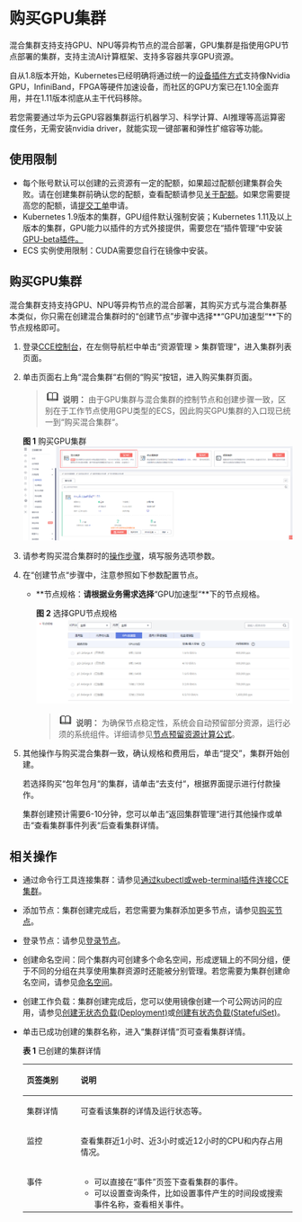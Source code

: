 # 购买GPU集群<a name="cce_01_0122"></a>

混合集群支持支持GPU、NPU等异构节点的混合部署，GPU集群是指使用GPU节点部署的集群，支持主流AI计算框架、支持多容器共享GPU资源。

自从1.8版本开始，Kubernetes已经明确将通过统一的[设备插件方式](https://kubernetes.io/docs/concepts/cluster-administration/device-plugins/)支持像Nvidia GPU，InfiniBand，FPGA等硬件加速设备，而社区的GPU方案已在1.10全面弃用，并在1.11版本彻底从主干代码移除。

若您需要通过华为云GPU容器集群运行机器学习、科学计算、AI推理等高运算密度任务，无需安装nvidia driver，就能实现一键部署和弹性扩缩容等功能。

## 使用限制<a name="section15947165882217"></a>

-   每个账号默认可以创建的云资源有一定的配额，如果超过配额创建集群会失败。请在创建集群前确认您的配额，查看配额请参见[关于配额](https://support.huaweicloud.com/usermanual-iaas/zh-cn_topic_0040259342.html)。如果您需要提高您的配额，请[提交工单](https://console.huaweicloud.com/console/#/quota)申请。
-   Kubernetes 1.9版本的集群，GPU组件默认强制安装；Kubernetes 1.11及以上版本的集群，GPU能力以插件的方式外接提供，需要您在“插件管理“中安装[GPU-beta插件。](gpu-beta.md)
-   ECS 实例使用限制：CUDA需要您自行在镜像中安装。

## 购买GPU集群<a name="section9343750182712"></a>

混合集群支持支持GPU、NPU等异构节点的混合部署，其购买方式与混合集群基本类似，你只需在创建混合集群时的“创建节点”步骤中选择**“GPU加速型“**下的节点规格即可。

1.  登录[CCE控制台](https://console.huaweicloud.com/cce2.0/?utm_source=helpcenter)，在左侧导航栏中单击“资源管理 \> 集群管理“，进入集群列表页面。
2.  单击页面右上角“混合集群“右侧的“购买“按钮，进入购买集群页面。

    >![](public_sys-resources/icon-note.gif) **说明：** 
    >由于GPU集群与混合集群的控制节点和创建步骤一致，区别在于工作节点使用GPU类型的ECS，因此购买GPU集群的入口现已统一到“购买混合集群“。

    **图 1**  购买GPU集群<a name="fig18961163112247"></a>  
    ![](figures/购买GPU集群.png "购买GPU集群")

3.  请参考购买混合集群时的[操作步骤](购买混合集群.md#section463761220269)，填写服务选项参数。
4.  在“创建节点“步骤中，注意参照如下参数配置节点。
    -   **节点规格：**请根据业务需求选择**“GPU加速型“**下的节点规格。

        **图 2**  选择GPU节点规格<a name="fig715175671311"></a>  
        ![](figures/选择GPU节点规格.png "选择GPU节点规格")

        >![](public_sys-resources/icon-note.gif) **说明：** 
        >为确保节点稳定性，系统会自动预留部分资源，运行必须的系统组件。详细请参见[节点预留资源计算公式](节点预留资源计算公式.md)。


5.  其他操作与购买混合集群一致，确认规格和费用后，单击“提交”，集群开始创建。

    若选择购买“包年包月“的集群，请单击“去支付“，根据界面提示进行付款操作。

    集群创建预计需要6-10分钟，您可以单击“返回集群管理“进行其他操作或单击“查看集群事件列表“后查看集群详情。


## 相关操作<a name="section3667101120592"></a>

-   通过命令行工具连接集群：请参见[通过kubectl或web-terminal插件连接CCE集群](通过kubectl或web-terminal插件连接CCE集群.md)。
-   添加节点：集群创建完成后，若您需要为集群添加更多节点，请参见[购买节点](购买节点.md)。
-   登录节点：请参见[登录节点](登录节点.md)。

-   创建命名空间：同个集群内可创建多个命名空间，形成逻辑上的不同分组，便于不同的分组在共享使用集群资源时还能被分别管理。若您需要为集群创建命名空间，请参见[命名空间](命名空间.md)。
-   创建工作负载：集群创建完成后，您可以使用镜像创建一个可公网访问的应用，请参见[创建无状态负载\(Deployment\)](创建无状态负载(Deployment).md)或[创建有状态负载\(StatefulSet\)](创建有状态负载(StatefulSet).md)。
-   单击已成功创建的集群名称，进入“集群详情“页可查看集群详情。

    **表 1**  已创建的集群详情

    <a name="cce_01_0028_table1642185503514"></a>
    <table><thead align="left"><tr id="cce_01_0028_row1264365516359"><th class="cellrowborder" valign="top" width="20%" id="mcps1.2.3.1.1"><p id="cce_01_0028_p76431955153512"><a name="cce_01_0028_p76431955153512"></a><a name="cce_01_0028_p76431955153512"></a>页签类别</p>
    </th>
    <th class="cellrowborder" valign="top" width="80%" id="mcps1.2.3.1.2"><p id="cce_01_0028_p176431155163517"><a name="cce_01_0028_p176431155163517"></a><a name="cce_01_0028_p176431155163517"></a>说明</p>
    </th>
    </tr>
    </thead>
    <tbody><tr id="cce_01_0028_row5975069716956"><td class="cellrowborder" valign="top" width="20%" headers="mcps1.2.3.1.1 "><p id="cce_01_0028_p796825616956"><a name="cce_01_0028_p796825616956"></a><a name="cce_01_0028_p796825616956"></a>集群详情</p>
    </td>
    <td class="cellrowborder" valign="top" width="80%" headers="mcps1.2.3.1.2 "><p id="cce_01_0028_p4144902016956"><a name="cce_01_0028_p4144902016956"></a><a name="cce_01_0028_p4144902016956"></a>可查看该集群的详情及运行状态等。</p>
    </td>
    </tr>
    <tr id="cce_01_0028_row106431055133510"><td class="cellrowborder" valign="top" width="20%" headers="mcps1.2.3.1.1 "><p id="cce_01_0028_p1364315552359"><a name="cce_01_0028_p1364315552359"></a><a name="cce_01_0028_p1364315552359"></a>监控</p>
    </td>
    <td class="cellrowborder" valign="top" width="80%" headers="mcps1.2.3.1.2 "><p id="cce_01_0028_p5583863516649"><a name="cce_01_0028_p5583863516649"></a><a name="cce_01_0028_p5583863516649"></a>查看集群近1小时、近3小时或近12小时的CPU和内存占用情况。</p>
    </td>
    </tr>
    <tr id="cce_01_0028_row1464335593515"><td class="cellrowborder" valign="top" width="20%" headers="mcps1.2.3.1.1 "><p id="cce_01_0028_p1264365518351"><a name="cce_01_0028_p1264365518351"></a><a name="cce_01_0028_p1264365518351"></a>事件</p>
    </td>
    <td class="cellrowborder" valign="top" width="80%" headers="mcps1.2.3.1.2 "><a name="cce_01_0028_ul42186174161243"></a><a name="cce_01_0028_ul42186174161243"></a><ul id="cce_01_0028_ul42186174161243"><li>可以直接在“事件”页签下查看集群的事件。</li><li>可以设置查询条件，比如设置事件产生的时间段或搜索事件名称，查看相关事件。</li></ul>
    </td>
    </tr>
    </tbody>
    </table>


